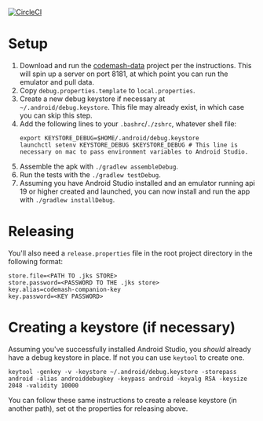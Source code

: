 [![CircleCI](https://circleci.com/gh/jameskbride/codemash-companion.svg?style=svg)](https://circleci.com/gh/jameskbride/codemash-companion)

# Setup
1. Download and run the [codemash-data](https://github.com/jameskbride/codemash-data) project per the instructions. This will spin up a server on port 8181, at which point you can run the emulator and pull data.
2. Copy `debug.properties.template` to `local.properties`.
3. Create a new debug keystore if necessary at `~/.android/debug.keystore`. This file may already exist, in which case you can skip this step.
4. Add the following lines to your `.bashrc`/`./zshrc`, whatever shell file:
    ```
    export KEYSTORE_DEBUG=$HOME/.android/debug.keystore
    launchctl setenv KEYSTORE_DEBUG $KEYSTORE_DEBUG # This line is necessary on mac to pass environment variables to Android Studio.
    ```
5. Assemble the apk with `./gradlew assembleDebug`.
6. Run the tests with the `./gradlew testDebug`.
7. Assuming you have Android Studio installed and an emulator running api 19 or higher created and launched, you can now install and run the app with `./gradlew installDebug`. 

# Releasing
You'll also need a `release.properties` file in the root project directory in the following format:

```properties
store.file=<PATH TO .jks STORE>
store.password=<PASSWORD TO THE .jks store>
key.alias=codemash-companion-key
key.password=<KEY PASSWORD>
```

# Creating a keystore (if necessary)
Assuming you've successfully installed Android Studio, you *should* already have a debug keystore in place. If not you can use `keytool` to create one.

```shell
keytool -genkey -v -keystore ~/.android/debug.keystore -storepass android -alias androiddebugkey -keypass android -keyalg RSA -keysize 2048 -validity 10000
```

You can follow these same instructions to create a release keystore (in another path), set ot the properties for releasing above.